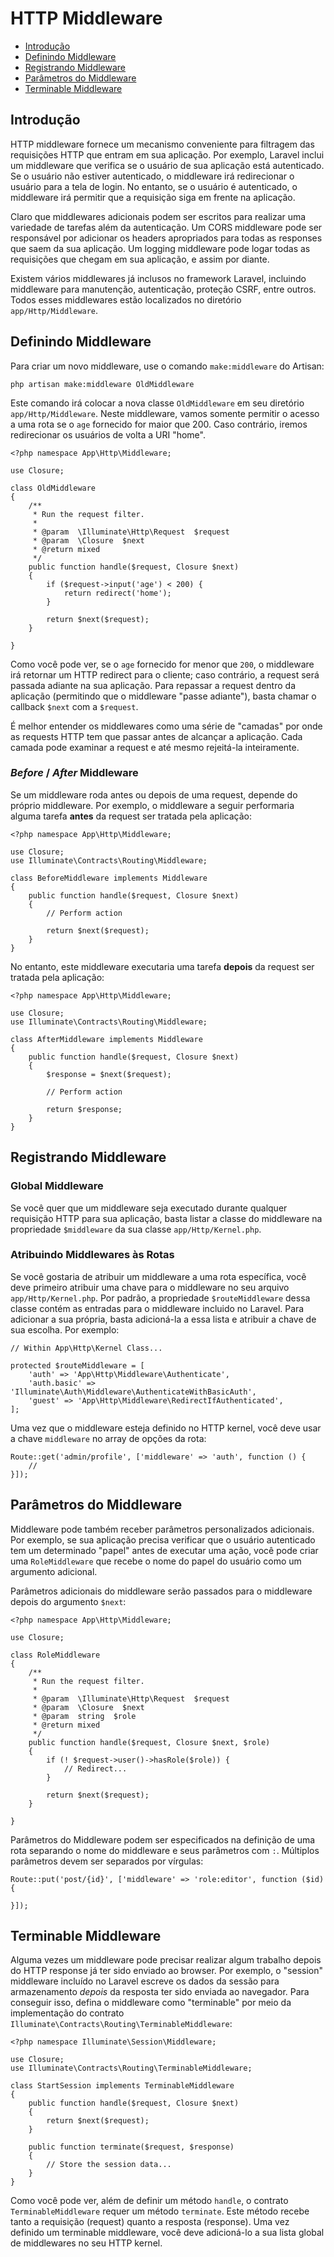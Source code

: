 # HTTP Middleware

- [Introdução](#introduction)
- [Definindo Middleware](#defining-middleware)
- [Registrando Middleware](#registering-middleware)
- [Parâmetros do Middleware](#middleware-parameters)
- [Terminable Middleware](#terminable-middleware)

<a name="introduction"></a>
## Introdução

HTTP middleware fornece um mecanismo conveniente para filtragem das requisições HTTP que entram em sua aplicação. Por exemplo, Laravel inclui um middleware que verifica se o usuário de sua aplicação está autenticado. Se o usuário não estiver autenticado, o middleware irá redirecionar o usuário para a tela de login. No entanto, se o usuário é autenticado, o middleware irá permitir que a requisição siga em frente na aplicação.

Claro que middlewares adicionais podem ser escritos para realizar uma variedade de tarefas além da autenticação. Um CORS middleware pode ser responsável por adicionar os headers apropriados para todas as responses que saem da sua aplicação. Um logging middleware pode logar todas as requisições que chegam em sua aplicação, e assim por diante.

Existem vários middlewares já inclusos no framework Laravel, incluindo middleware para manutenção, autenticação, proteção CSRF, entre outros. Todos esses middlewares estão localizados no diretório `app/Http/Middleware`.

<a name="defining-middleware"></a>
## Definindo Middleware

Para criar um novo middleware, use o comando `make:middleware` do Artisan:

	php artisan make:middleware OldMiddleware

Este comando irá colocar a nova classe `OldMiddleware` em seu diretório `app/Http/Middleware`. Neste middleware, vamos somente permitir o acesso a uma rota se o `age` fornecido for maior que 200. Caso contrário, iremos redirecionar os usuários de volta a URI "home".

	<?php namespace App\Http\Middleware;
	
	use Closure;

	class OldMiddleware
	{
		/**
		 * Run the request filter.
		 *
		 * @param  \Illuminate\Http\Request  $request
		 * @param  \Closure  $next
		 * @return mixed
		 */
		public function handle($request, Closure $next)
		{
			if ($request->input('age') < 200) {
				return redirect('home');
			}

			return $next($request);
		}

	}

Como você pode ver, se o `age` fornecido for menor que `200`, o middleware irá retornar um HTTP redirect para o cliente; caso contrário, a request será passada adiante na sua aplicação. Para repassar a request dentro da aplicação (permitindo que o middleware "passe adiante"), basta chamar o callback `$next` com a `$request`.

É melhor entender os middlewares como uma série de "camadas" por onde as requests HTTP tem que passar antes de alcançar a aplicação. Cada camada pode examinar a request e até mesmo rejeitá-la inteiramente.

### *Before* / *After* Middleware

Se um middleware roda antes ou depois de uma request, depende do próprio middleware. Por exemplo, o middleware a seguir performaria alguma tarefa **antes** da request ser tratada pela aplicação:

	<?php namespace App\Http\Middleware;
	
	use Closure;
	use Illuminate\Contracts\Routing\Middleware;

	class BeforeMiddleware implements Middleware
	{
		public function handle($request, Closure $next)
		{
			// Perform action

			return $next($request);
		}
	}

No entanto, este middleware executaria uma tarefa **depois** da request ser tratada pela aplicação:

	<?php namespace App\Http\Middleware;
	
	use Closure;
	use Illuminate\Contracts\Routing\Middleware;

	class AfterMiddleware implements Middleware
	{
		public function handle($request, Closure $next)
		{
			$response = $next($request);

			// Perform action

			return $response;
		}
	}

<a name="registering-middleware"></a>
## Registrando Middleware

### Global Middleware

Se você quer que um middleware seja executado durante qualquer requisição HTTP para sua aplicação, basta listar a classe do middleware na propriedade `$middleware` da sua classe `app/Http/Kernel.php`.

### Atribuindo Middlewares às Rotas

Se você gostaria de atribuir um middleware a uma rota específica, você deve primeiro atribuir uma chave para o middleware no seu arquivo `app/Http/Kernel.php`. Por padrão, a propriedade `$routeMiddleware` dessa classe contém as entradas para o middleware incluido no Laravel. Para adicionar a sua própria, basta adicioná-la a essa lista e atribuir a chave de sua escolha. Por exemplo:

	// Within App\Http\Kernel Class...

    protected $routeMiddleware = [
        'auth' => 'App\Http\Middleware\Authenticate',
        'auth.basic' => 'Illuminate\Auth\Middleware\AuthenticateWithBasicAuth',
        'guest' => 'App\Http\Middleware\RedirectIfAuthenticated',
    ];

Uma vez que o middleware esteja definido no HTTP kernel, você deve usar a chave `middleware` no array de opções da rota:

	Route::get('admin/profile', ['middleware' => 'auth', function () {
		//
	}]);

<a name="middleware-parameters"></a>
## Parâmetros do Middleware

Middleware pode também receber parâmetros personalizados adicionais. Por exemplo, se sua aplicação precisa verificar que o usuário autenticado tem um determinado "papel" antes de executar uma ação, você pode criar uma `RoleMiddleware` que recebe o nome do papel do usuário como um argumento adicional.

Parâmetros adicionais do middleware serão passados para o middleware depois do argumento `$next`:

	<?php namespace App\Http\Middleware;
	
	use Closure;

	class RoleMiddleware
	{
		/**
		 * Run the request filter.
		 *
		 * @param  \Illuminate\Http\Request  $request
		 * @param  \Closure  $next
		 * @param  string  $role
		 * @return mixed
		 */
		public function handle($request, Closure $next, $role)
		{
			if (! $request->user()->hasRole($role)) {
				// Redirect...
			}

			return $next($request);
		}

	}

Parâmetros do Middleware podem ser especificados na definição de uma rota separando o nome do middleware e seus parâmetros com `:`. Múltiplos parâmetros devem ser separados por vírgulas:

	Route::put('post/{id}', ['middleware' => 'role:editor', function ($id) {

	}]);

<a name="terminable-middleware"></a>
## Terminable Middleware

Alguma vezes um middleware pode precisar realizar algum trabalho depois do HTTP response já ter sido enviado ao browser. Por exemplo, o "session" middleware incluído no Laravel escreve os dados da sessão para armazenamento _depois_ da resposta ter sido enviada ao navegador. Para conseguir isso, defina o middleware como "terminable" por meio da implementação do contrato `Illuminate\Contracts\Routing\TerminableMiddleware`:

	<?php namespace Illuminate\Session\Middleware;

	use Closure;
	use Illuminate\Contracts\Routing\TerminableMiddleware;

	class StartSession implements TerminableMiddleware
	{
		public function handle($request, Closure $next)
		{
			return $next($request);
		}

		public function terminate($request, $response)
		{
			// Store the session data...
		}
	}

Como você pode ver, além de definir um método `handle`, o contrato `TerminableMiddleware` requer um método `terminate`. Este método recebe tanto a requisição (request) quanto a resposta (response). Uma vez definido um terminable middleware, você deve adicioná-lo a sua lista global de middlewares no seu HTTP kernel.
